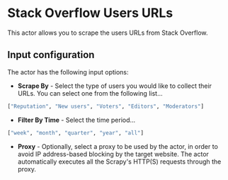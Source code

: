 # Stack Overflow Users URLs

This actor allows you to scrape the users URLs from Stack Overflow.

## Input configuration

The actor has the following input options:

- **Scrape By** - Select the type of users you would like to collect their URLs. 
You can select one from the following list... 
```python
["Reputation", "New users", "Voters", "Editors", "Moderators"]
```

- **Filter By Time** - Select the time period...
```python
["week", "month", "quarter", "year", "all"]
```

- **Proxy** - Optionally, select a proxy to be used by the actor,
  in order to avoid IP address-based blocking by the target website.
  The actor automatically executes all the Scrapy's HTTP(S) requests through the proxy.